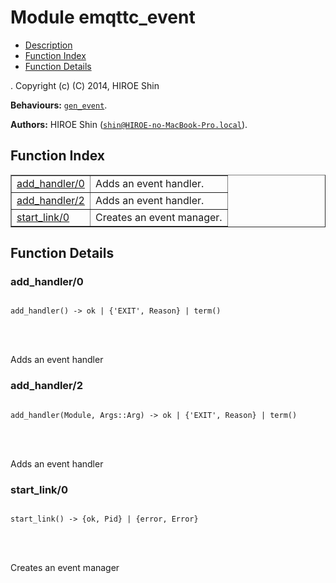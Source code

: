 

# Module emqttc_event #
* [Description](#description)
* [Function Index](#index)
* [Function Details](#functions)


.
Copyright (c) (C) 2014, HIROE Shin

__Behaviours:__ [`gen_event`](gen_event.md).

__Authors:__ HIROE Shin ([`shin@HIROE-no-MacBook-Pro.local`](mailto:shin@HIROE-no-MacBook-Pro.local)).
<a name="index"></a>

## Function Index ##


<table width="100%" border="1" cellspacing="0" cellpadding="2" summary="function index"><tr><td valign="top"><a href="#add_handler-0">add_handler/0</a></td><td>
Adds an event handler.</td></tr><tr><td valign="top"><a href="#add_handler-2">add_handler/2</a></td><td>
Adds an event handler.</td></tr><tr><td valign="top"><a href="#start_link-0">start_link/0</a></td><td>
Creates an event manager.</td></tr></table>


<a name="functions"></a>

## Function Details ##

<a name="add_handler-0"></a>

### add_handler/0 ###


<pre><code>
add_handler() -&gt; ok | {'EXIT', Reason} | term()
</code></pre>

<br></br>



Adds an event handler

<a name="add_handler-2"></a>

### add_handler/2 ###


<pre><code>
add_handler(Module, Args::Arg) -&gt; ok | {'EXIT', Reason} | term()
</code></pre>

<br></br>



Adds an event handler

<a name="start_link-0"></a>

### start_link/0 ###


<pre><code>
start_link() -&gt; {ok, Pid} | {error, Error}
</code></pre>

<br></br>



Creates an event manager

